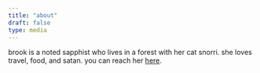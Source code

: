 ```yaml
---
title: "about"
draft: false
type: media
---
```


brook is a noted sapphist who lives in a forest with her cat snorri.
she loves travel, food, and satan. 
you can reach her [here](mailto:about@brookshelley.com).
